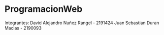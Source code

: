 # ProgramacionWeb

 Integrantes:
 David Alejandro Nuñez Rangel - 2191424
 Juan Sebastian Duran Macias - 2190093
